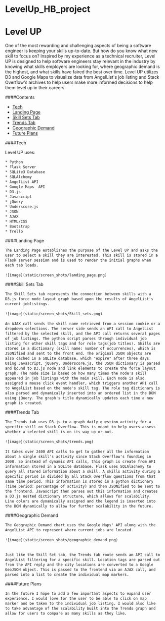 # LevelUp_HB_project

Level UP
========

One of the most rewarding and challenging aspects of being a software engineer is keeping your skills up-to-date. But how do you know what new skill to focus on? Inspired by my experience as a technical recruiter, Level UP is designed to help software engineers stay relevant in the industry by knowing what skills employers are looking for, where geographic demand is the highest, and what skills have faired the best over time. Level UP utilizes D3 and Google Maps to visualize data from AngelList's job listing and Stack Overflow's archives to help users make more informed decisions to help them level up in their careers.

####Contents
- [Tech](#tech)
- [Landing Page](#landing-page)
- [Skill Sets Tab](#skill-sets-tab)
- [Trends Tab](#trends-tab)
- [Geographic Demand](#geographic-demand)
- [Future Plans](#future-plans)

####Tech

Level UP uses:

	* Python
	* Flask Server
	* SQLite3 Database
	* SQLAlchemy
	* AngelList API
	* Google Maps  API
	* D3.js
	* Javascript
	* jQuery
	* Underscore.js
	* JSON 
	* AJAX
	* HTML/CSS
	* Bootstrap
	* Trello 

####Landing Page
	
	The Landing Page establishes the purpose of the Level UP and asks the user to select a skill they are interested. This skill is stored in a Flask server session and is used to render the initial graphs when each tab loads.

	![image](static/screen_shots/landing_page.png)

####Skill Sets Tab

	The Skill Sets tab represents the connection between skills with a D3.js force node layout graph based upon the results of AngelList's current joblistings. 

	![image](static/screen_shots/Skill_sets.png)

	An AJAX call sends the skill name retrieved from a session cookie or a dropdown selections. The server side sends an API call to AngelList filtered by the selected skill, and the API call returns several pages of job listings. The python script parses through individual job listing for other skill tags and for role tags(job titles). Skills are stored in a dictionary (skill name: number of occurrences), which is JSONified and sent to the front end. The original JSON objects are also cached in a SQLite database, which "expire" after three days. Using Javascript, jQuery, Underscore.js, the JSON dictionary is parsed and bound to D3.js node and link elements to create the force layout graph. The node size is based on how many times the node's skill appeared in job listings with the main skill. Each node is also assigned a mouse click event handler, which triggers another API call to AngelList based on the node's skill tag. The role tag dictionary is also parsed and dynamically inserted into an ordered list in the DOM using jQuery. The graph's title dynamically updates each time a new graph is created. 

####Trends Tab
	
	The Trends tab uses D3.js to a graph daily question activity for a specific skill on Stack Overflow. This is meant to help users assess whether a selected skill is on its way up or out.

	![image](static/screen_shots/trends.png)

	It takes over 2400 API calls to get to gather all the information about a single skill's activity since Stack Overflow's founding in 2008. So instead of dynamic API calls, this graph is create from API information stored in a SQLite database. Flask uses SQLAlachemy to query all stored information about a skill. A skills activity during a specific period is divided by all Stack Overflow questions from that same time period. This information is stored in a python dictionary (time period: percentage of activity) and then JSONified to be sent to the frontend. Javascript then parses out this information and creates a D3.js nested dictionary structure, which allows for scalability. Line colors are dynamically assigned and the legend is inserted into the DOM dynamically to allow for further scalability in the future.   

####Geographic Demand

	The Geographic Demand chart uses the Google Maps' API along with the AngelList API to represent where current jobs are located. 

	![image](static/screen_shots/geographic_demand.png)


	Just like the Skill Set tab, the Trends tab route sends an API call to AngelList filtering for a specific skill. Location tags are parsed out from the API reply and the city locations are converted to a Google GeoJSON object. This is passed to the frontend via an AJAX call, and parsed into a list to create the individual map markers. 

####Future Plans
	
	In the future I hope to add a few important aspects to expand user experience. I would love for the user to be able to click on map marker and be taken to the individual job listing. I would also like to take advantage of the scalability built into the Trends graph and allow for users to compare as many skills as they like. 
